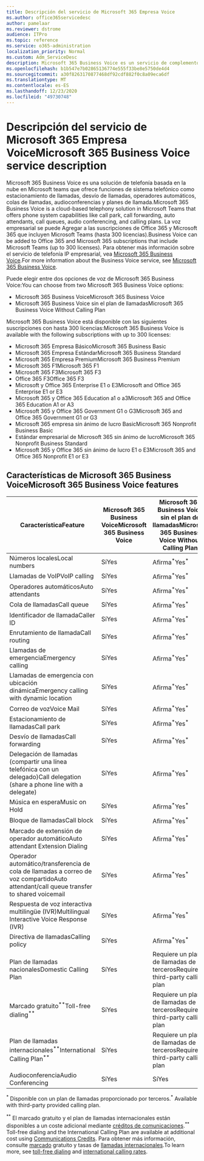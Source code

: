 ```yaml
---
title: Descripción del servicio de Microsoft 365 Empresa Voice
ms.author: office365servicedesc
author: pamelaar
ms.reviewer: dstrome
audience: ITPro
ms.topic: reference
ms.service: o365-administration
localization_priority: Normal
ms.custom: Adm_ServiceDesc
description: Microsoft 365 Business Voice es un servicio de complemento que le permite usar Microsoft Teams para llamadas telefónicas. Esto combina sistema telefónico, plan de llamadas nacionales, SMS y audioconferencia.
ms.openlocfilehash: b1b547e7b02865136774e555f33be8e5750de4d4
ms.sourcegitcommit: a30f8263170877468df92cdf882f0c8a09eca6df
ms.translationtype: MT
ms.contentlocale: es-ES
ms.lasthandoff: 12/23/2020
ms.locfileid: "49730748"
---
```

# <a name="microsoft-365-business-voice-service-description"></a><span data-ttu-id="62327-104">Descripción del servicio de Microsoft 365 Empresa Voice</span><span class="sxs-lookup"><span data-stu-id="62327-104">Microsoft 365 Business Voice service description</span></span>

<span data-ttu-id="62327-105">Microsoft 365 Business Voice es una solución de telefonía basada en la nube en Microsoft teams que ofrece funciones de sistema telefónico como estacionamiento de llamadas, desvío de llamadas, operadores automáticos, colas de llamadas, audioconferencias y planes de llamada.</span><span class="sxs-lookup"><span data-stu-id="62327-105">Microsoft 365 Business Voice is a cloud-based telephony solution in Microsoft Teams that offers phone system capabilities like call park, call forwarding, auto attendants, call queues, audio conferencing, and calling plans.</span></span> <span data-ttu-id="62327-106">La voz empresarial se puede Agregar a las suscripciones de Office 365 y Microsoft 365 que incluyen Microsoft Teams (hasta 300 licencias).</span><span class="sxs-lookup"><span data-stu-id="62327-106">Business Voice can be added to Office 365 and Microsoft 365 subscriptions that include Microsoft Teams (up to 300 licenses).</span></span> <span data-ttu-id="62327-107">Para obtener más información sobre el servicio de telefonía IP empresarial, vea [Microsoft 365 Business Voice](https://docs.microsoft.com/MicrosoftTeams/business-voice/whats-business-voice).</span><span class="sxs-lookup"><span data-stu-id="62327-107">For more information about the Business Voice service, see [Microsoft 365 Business Voice](https://docs.microsoft.com/MicrosoftTeams/business-voice/whats-business-voice).</span></span>

<span data-ttu-id="62327-108">Puede elegir entre dos opciones de voz de Microsoft 365 Business Voice:</span><span class="sxs-lookup"><span data-stu-id="62327-108">You can choose from two Microsoft 365 Business Voice options:</span></span>

- <span data-ttu-id="62327-109">Microsoft 365 Business Voice</span><span class="sxs-lookup"><span data-stu-id="62327-109">Microsoft 365 Business Voice</span></span>
- <span data-ttu-id="62327-110">Microsoft 365 Business Voice sin el plan de llamadas</span><span class="sxs-lookup"><span data-stu-id="62327-110">Microsoft 365 Business Voice Without Calling Plan</span></span>

<span data-ttu-id="62327-111">Microsoft 365 Business Voice está disponible con las siguientes suscripciones con hasta 300 licencias:</span><span class="sxs-lookup"><span data-stu-id="62327-111">Microsoft 365 Business Voice is available with the following subscriptions with up to 300 licenses:</span></span>

- <span data-ttu-id="62327-112">Microsoft 365 Empresa Básico</span><span class="sxs-lookup"><span data-stu-id="62327-112">Microsoft 365 Business Basic</span></span>
- <span data-ttu-id="62327-113">Microsoft 365 Empresa Estándar</span><span class="sxs-lookup"><span data-stu-id="62327-113">Microsoft 365 Business Standard</span></span>
- <span data-ttu-id="62327-114">Microsoft 365 Empresa Premium</span><span class="sxs-lookup"><span data-stu-id="62327-114">Microsoft 365 Business Premium</span></span>
- <span data-ttu-id="62327-115">Microsoft 365 F1</span><span class="sxs-lookup"><span data-stu-id="62327-115">Microsoft 365 F1</span></span>
- <span data-ttu-id="62327-116">Microsoft 365 F3</span><span class="sxs-lookup"><span data-stu-id="62327-116">Microsoft 365 F3</span></span>
- <span data-ttu-id="62327-117">Office 365 F3</span><span class="sxs-lookup"><span data-stu-id="62327-117">Office 365 F3</span></span>
- <span data-ttu-id="62327-118">Microsoft y Office 365 Enterprise E1 o E3</span><span class="sxs-lookup"><span data-stu-id="62327-118">Microsoft and Office 365 Enterprise E1 or E3</span></span>
- <span data-ttu-id="62327-119">Microsoft 365 y Office 365 Education a1 o a3</span><span class="sxs-lookup"><span data-stu-id="62327-119">Microsoft 365 and Office 365 Education A1 or A3</span></span>
- <span data-ttu-id="62327-120">Microsoft 365 y Office 365 Government G1 o G3</span><span class="sxs-lookup"><span data-stu-id="62327-120">Microsoft 365 and Office 365 Government G1 or G3</span></span>
- <span data-ttu-id="62327-121">Microsoft 365 empresa sin ánimo de lucro Basic</span><span class="sxs-lookup"><span data-stu-id="62327-121">Microsoft 365 Nonprofit Business Basic</span></span>
- <span data-ttu-id="62327-122">Estándar empresarial de Microsoft 365 sin ánimo de lucro</span><span class="sxs-lookup"><span data-stu-id="62327-122">Microsoft 365 Nonprofit Business Standard</span></span>
- <span data-ttu-id="62327-123">Microsoft 365 y Office 365 sin ánimo de lucro E1 o E3</span><span class="sxs-lookup"><span data-stu-id="62327-123">Microsoft 365 and Office 365 Nonprofit E1 or E3</span></span>

## <a name="microsoft-365-business-voice-features"></a><span data-ttu-id="62327-124">Características de Microsoft 365 Business Voice</span><span class="sxs-lookup"><span data-stu-id="62327-124">Microsoft 365 Business Voice features</span></span>

| <span data-ttu-id="62327-125">Característica</span><span class="sxs-lookup"><span data-stu-id="62327-125">Feature</span></span> | <span data-ttu-id="62327-126">Microsoft 365 Business Voice</span><span class="sxs-lookup"><span data-stu-id="62327-126">Microsoft 365 Business Voice</span></span> | <span data-ttu-id="62327-127">Microsoft 365 Business Voice sin el plan de llamadas</span><span class="sxs-lookup"><span data-stu-id="62327-127">Microsoft 365 Business Voice Without Calling Plan</span></span> |
|--------------------------------------------------------|------------------------------|---------------------------------------------------|
| <span data-ttu-id="62327-128">Números locales</span><span class="sxs-lookup"><span data-stu-id="62327-128">Local numbers</span></span> | <span data-ttu-id="62327-129">Sí</span><span class="sxs-lookup"><span data-stu-id="62327-129">Yes</span></span> | <span data-ttu-id="62327-130">Afirma<sup>\*</sup></span><span class="sxs-lookup"><span data-stu-id="62327-130">Yes<sup>\*</sup></span></span> |
| <span data-ttu-id="62327-131">Llamadas de VoIP</span><span class="sxs-lookup"><span data-stu-id="62327-131">VoIP calling</span></span> | <span data-ttu-id="62327-132">Sí</span><span class="sxs-lookup"><span data-stu-id="62327-132">Yes</span></span> | <span data-ttu-id="62327-133">Afirma<sup>\*</sup></span><span class="sxs-lookup"><span data-stu-id="62327-133">Yes<sup>\*</sup></span></span> |
| <span data-ttu-id="62327-134">Operadores automáticos</span><span class="sxs-lookup"><span data-stu-id="62327-134">Auto attendants</span></span> | <span data-ttu-id="62327-135">Sí</span><span class="sxs-lookup"><span data-stu-id="62327-135">Yes</span></span> | <span data-ttu-id="62327-136">Afirma<sup>\*</sup></span><span class="sxs-lookup"><span data-stu-id="62327-136">Yes<sup>\*</sup></span></span> |
| <span data-ttu-id="62327-137">Cola de llamadas</span><span class="sxs-lookup"><span data-stu-id="62327-137">Call queue</span></span> | <span data-ttu-id="62327-138">Sí</span><span class="sxs-lookup"><span data-stu-id="62327-138">Yes</span></span> | <span data-ttu-id="62327-139">Afirma<sup>\*</sup></span><span class="sxs-lookup"><span data-stu-id="62327-139">Yes<sup>\*</sup></span></span> |
| <span data-ttu-id="62327-140">Identificador de llamada</span><span class="sxs-lookup"><span data-stu-id="62327-140">Caller ID</span></span> | <span data-ttu-id="62327-141">Sí</span><span class="sxs-lookup"><span data-stu-id="62327-141">Yes</span></span> | <span data-ttu-id="62327-142">Afirma<sup>\*</sup></span><span class="sxs-lookup"><span data-stu-id="62327-142">Yes<sup>\*</sup></span></span> |
| <span data-ttu-id="62327-143">Enrutamiento de llamada</span><span class="sxs-lookup"><span data-stu-id="62327-143">Call routing</span></span> | <span data-ttu-id="62327-144">Sí</span><span class="sxs-lookup"><span data-stu-id="62327-144">Yes</span></span> | <span data-ttu-id="62327-145">Afirma<sup>\*</sup></span><span class="sxs-lookup"><span data-stu-id="62327-145">Yes<sup>\*</sup></span></span> |
| <span data-ttu-id="62327-146">Llamadas de emergencia</span><span class="sxs-lookup"><span data-stu-id="62327-146">Emergency calling</span></span> | <span data-ttu-id="62327-147">Sí</span><span class="sxs-lookup"><span data-stu-id="62327-147">Yes</span></span> | <span data-ttu-id="62327-148">Afirma<sup>\*</sup></span><span class="sxs-lookup"><span data-stu-id="62327-148">Yes<sup>\*</sup></span></span> |
| <span data-ttu-id="62327-149">Llamadas de emergencia con ubicación dinámica</span><span class="sxs-lookup"><span data-stu-id="62327-149">Emergency calling with dynamic location</span></span> | <span data-ttu-id="62327-150">Sí</span><span class="sxs-lookup"><span data-stu-id="62327-150">Yes</span></span> | <span data-ttu-id="62327-151">Afirma<sup>\*</sup></span><span class="sxs-lookup"><span data-stu-id="62327-151">Yes<sup>\*</sup></span></span> |
| <span data-ttu-id="62327-152">Correo de voz</span><span class="sxs-lookup"><span data-stu-id="62327-152">Voice Mail</span></span> | <span data-ttu-id="62327-153">Sí</span><span class="sxs-lookup"><span data-stu-id="62327-153">Yes</span></span> | <span data-ttu-id="62327-154">Afirma<sup>\*</sup></span><span class="sxs-lookup"><span data-stu-id="62327-154">Yes<sup>\*</sup></span></span> |
| <span data-ttu-id="62327-155">Estacionamiento de llamadas</span><span class="sxs-lookup"><span data-stu-id="62327-155">Call park</span></span> | <span data-ttu-id="62327-156">Sí</span><span class="sxs-lookup"><span data-stu-id="62327-156">Yes</span></span> | <span data-ttu-id="62327-157">Afirma<sup>\*</sup></span><span class="sxs-lookup"><span data-stu-id="62327-157">Yes<sup>\*</sup></span></span> |
| <span data-ttu-id="62327-158">Desvío de llamadas</span><span class="sxs-lookup"><span data-stu-id="62327-158">Call forwarding</span></span> | <span data-ttu-id="62327-159">Sí</span><span class="sxs-lookup"><span data-stu-id="62327-159">Yes</span></span> | <span data-ttu-id="62327-160">Afirma<sup>\*</sup></span><span class="sxs-lookup"><span data-stu-id="62327-160">Yes<sup>\*</sup></span></span> |
| <span data-ttu-id="62327-161">Delegación de llamadas (compartir una línea telefónica con un delegado)</span><span class="sxs-lookup"><span data-stu-id="62327-161">Call delegation (share a phone line with a delegate)</span></span> | <span data-ttu-id="62327-162">Sí</span><span class="sxs-lookup"><span data-stu-id="62327-162">Yes</span></span> | <span data-ttu-id="62327-163">Afirma<sup>\*</sup></span><span class="sxs-lookup"><span data-stu-id="62327-163">Yes<sup>\*</sup></span></span> |
| <span data-ttu-id="62327-164">Música en espera</span><span class="sxs-lookup"><span data-stu-id="62327-164">Music on Hold</span></span> | <span data-ttu-id="62327-165">Sí</span><span class="sxs-lookup"><span data-stu-id="62327-165">Yes</span></span> | <span data-ttu-id="62327-166">Afirma<sup>\*</sup></span><span class="sxs-lookup"><span data-stu-id="62327-166">Yes<sup>\*</sup></span></span> |
| <span data-ttu-id="62327-167">Bloque de llamadas</span><span class="sxs-lookup"><span data-stu-id="62327-167">Call block</span></span> | <span data-ttu-id="62327-168">Sí</span><span class="sxs-lookup"><span data-stu-id="62327-168">Yes</span></span> | <span data-ttu-id="62327-169">Afirma<sup>\*</sup></span><span class="sxs-lookup"><span data-stu-id="62327-169">Yes<sup>\*</sup></span></span> |
| <span data-ttu-id="62327-170">Marcado de extensión de operador automático</span><span class="sxs-lookup"><span data-stu-id="62327-170">Auto attendant Extension Dialing</span></span> | <span data-ttu-id="62327-171">Sí</span><span class="sxs-lookup"><span data-stu-id="62327-171">Yes</span></span> | <span data-ttu-id="62327-172">Afirma<sup>\*</sup></span><span class="sxs-lookup"><span data-stu-id="62327-172">Yes<sup>\*</sup></span></span> |
| <span data-ttu-id="62327-173">Operador automático/transferencia de cola de llamadas a correo de voz compartido</span><span class="sxs-lookup"><span data-stu-id="62327-173">Auto attendant/call queue transfer to shared voicemail</span></span> | <span data-ttu-id="62327-174">Sí</span><span class="sxs-lookup"><span data-stu-id="62327-174">Yes</span></span> | <span data-ttu-id="62327-175">Afirma<sup>\*</sup></span><span class="sxs-lookup"><span data-stu-id="62327-175">Yes<sup>\*</sup></span></span> |
| <span data-ttu-id="62327-176">Respuesta de voz interactiva multilingüe (IVR)</span><span class="sxs-lookup"><span data-stu-id="62327-176">Multilingual Interactive Voice Response (IVR)</span></span> | <span data-ttu-id="62327-177">Sí</span><span class="sxs-lookup"><span data-stu-id="62327-177">Yes</span></span> | <span data-ttu-id="62327-178">Afirma<sup>\*</sup></span><span class="sxs-lookup"><span data-stu-id="62327-178">Yes<sup>\*</sup></span></span> |
| <span data-ttu-id="62327-179">Directiva de llamadas</span><span class="sxs-lookup"><span data-stu-id="62327-179">Calling policy</span></span> | <span data-ttu-id="62327-180">Sí</span><span class="sxs-lookup"><span data-stu-id="62327-180">Yes</span></span> | <span data-ttu-id="62327-181">Afirma<sup>\*</sup></span><span class="sxs-lookup"><span data-stu-id="62327-181">Yes<sup>\*</sup></span></span> |
| <span data-ttu-id="62327-182">Plan de llamadas nacionales</span><span class="sxs-lookup"><span data-stu-id="62327-182">Domestic Calling Plan</span></span> | <span data-ttu-id="62327-183">Sí</span><span class="sxs-lookup"><span data-stu-id="62327-183">Yes</span></span> | <span data-ttu-id="62327-184">Requiere un plan de llamadas de terceros</span><span class="sxs-lookup"><span data-stu-id="62327-184">Requires a third-party calling plan</span></span> |
| <span data-ttu-id="62327-185">Marcado gratuito<sup>\*\*</sup></span><span class="sxs-lookup"><span data-stu-id="62327-185">Toll-free dialing<sup>\*\*</sup></span></span> | <span data-ttu-id="62327-186">Sí</span><span class="sxs-lookup"><span data-stu-id="62327-186">Yes</span></span> | <span data-ttu-id="62327-187">Requiere un plan de llamadas de terceros</span><span class="sxs-lookup"><span data-stu-id="62327-187">Requires a third-party calling plan</span></span> |
| <span data-ttu-id="62327-188">Plan de llamadas internacionales<sup>\*\*</sup></span><span class="sxs-lookup"><span data-stu-id="62327-188">International Calling Plan<sup>\*\*</sup></span></span> | <span data-ttu-id="62327-189">Sí</span><span class="sxs-lookup"><span data-stu-id="62327-189">Yes</span></span> | <span data-ttu-id="62327-190">Requiere un plan de llamadas de terceros</span><span class="sxs-lookup"><span data-stu-id="62327-190">Requires a third-party calling plan</span></span> |
| <span data-ttu-id="62327-191">Audioconferencia</span><span class="sxs-lookup"><span data-stu-id="62327-191">Audio Conferencing</span></span> | <span data-ttu-id="62327-192">Sí</span><span class="sxs-lookup"><span data-stu-id="62327-192">Yes</span></span> | <span data-ttu-id="62327-193">Sí</span><span class="sxs-lookup"><span data-stu-id="62327-193">Yes</span></span> |

<span data-ttu-id="62327-194"><sup>\*</sup> Disponible con un plan de llamadas proporcionado por terceros.</span><span class="sxs-lookup"><span data-stu-id="62327-194"><sup>\*</sup> Available with third-party provided calling plan.</span></span>

<span data-ttu-id="62327-195"><sup>\*\*</sup> El marcado gratuito y el plan de llamadas internacionales están disponibles a un coste adicional mediante [créditos de comunicaciones](https://docs.microsoft.com/microsoftteams/what-are-communications-credits).</span><span class="sxs-lookup"><span data-stu-id="62327-195"><sup>\*\*</sup> Toll-free dialing and the International Calling Plan are available at additional cost using [Communications Credits](https://docs.microsoft.com/microsoftteams/what-are-communications-credits).</span></span> <span data-ttu-id="62327-196">Para obtener más información, consulte [marcado](https://docs.microsoft.com/microsoftteams/toll-free-dialing-limitations-and-restrictions) gratuito y tasas de [llamadas internacionales](https://www.microsoft.com/microsoft-365/microsoft-teams/voice-calling?rtc=1#ow-download-rates).</span><span class="sxs-lookup"><span data-stu-id="62327-196">To learn more, see [toll-free dialing](https://docs.microsoft.com/microsoftteams/toll-free-dialing-limitations-and-restrictions) and [international calling rates](https://www.microsoft.com/microsoft-365/microsoft-teams/voice-calling?rtc=1#ow-download-rates).</span></span>
